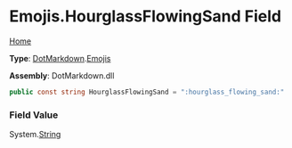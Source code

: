 # Emojis\.HourglassFlowingSand Field

[Home](../../../README.md)

**Type**: [DotMarkdown](../../README.md)\.[Emojis](../README.md)

**Assembly**: DotMarkdown\.dll

```csharp
public const string HourglassFlowingSand = ":hourglass_flowing_sand:"
```

### Field Value

System\.[String](https://docs.microsoft.com/en-us/dotnet/api/system.string)
